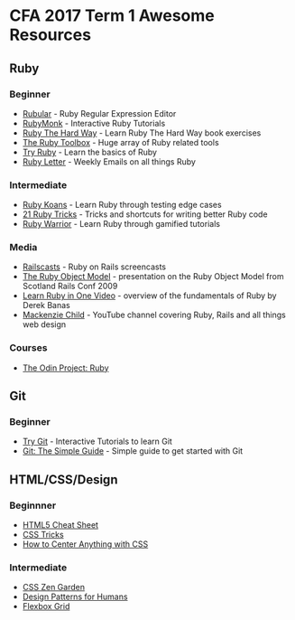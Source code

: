 


# CFA 2017 Term 1 Awesome Resources

## Ruby

### Beginner
* [Rubular](http://rubular.com) - Ruby Regular Expression Editor
* [RubyMonk](https://rubymonk.com/) - Interactive Ruby Tutorials
* [Ruby The Hard Way](https://learncodethehardway.org/ruby/) - Learn Ruby The Hard Way book exercises
* [The Ruby Toolbox](https://www.ruby-toolbox.com/) - Huge array of Ruby related tools
* [Try Ruby](http://tryruby.org/levels/1/challenges/0) - Learn the basics of Ruby
* [Ruby Letter](http://www.rubyletter.com/) - Weekly Emails on all things Ruby


### Intermediate
* [Ruby Koans](http://rubykoans.com/) - Learn Ruby through testing edge cases
* [21 Ruby Tricks](http://www.rubyinside.com/21-ruby-tricks-902.html) - Tricks and shortcuts for writing better Ruby code
* [Ruby Warrior](https://www.bloc.io/ruby-warrior/#/) - Learn Ruby through gamified tutorials

### Media
* [Railscasts](http://railscasts.com/) - Ruby on Rails screencasts
* [The Ruby Object Model](https://www.youtube.com/watch?v=X2sgQ38UDVY&feature=youtu.be) - presentation on the Ruby Object Model from Scotland Rails Conf 2009
* [Learn Ruby in One Video](https://www.youtube.com/watch?v=Dji9ALCgfpM) - overview of the fundamentals of Ruby by Derek Banas
* [Mackenzie Child](https://www.youtube.com/user/mackenziechild/featured) - YouTube channel covering Ruby, Rails and all things web design

### Courses
* [The Odin Project: Ruby](http://www.theodinproject.com/courses/ruby-programming)

## Git

### Beginner
* [Try Git](https://try.github.io/levels/1/challenges/1) - Interactive Tutorials to learn Git
* [Git: The Simple Guide](http://rogerdudler.github.io/git-guide/) - Simple guide to get started with Git

## HTML/CSS/Design

### Beginnner
* [HTML5 Cheat Sheet](http://www.hostingreviewbox.com/html5-cheat-sheet/)
* [CSS Tricks](https://css-tricks.com/)
* [How to Center Anything with CSS](https://codemyviews.com/blog/how-to-center-anything-with-css)

### Intermediate
* [CSS Zen Garden](http://www.csszengarden.com/)
* [Design Patterns for Humans](https://github.com/kamranahmedse/design-patterns-for-humans)
* [Flexbox Grid](http://flexboxgrid.com/a)
